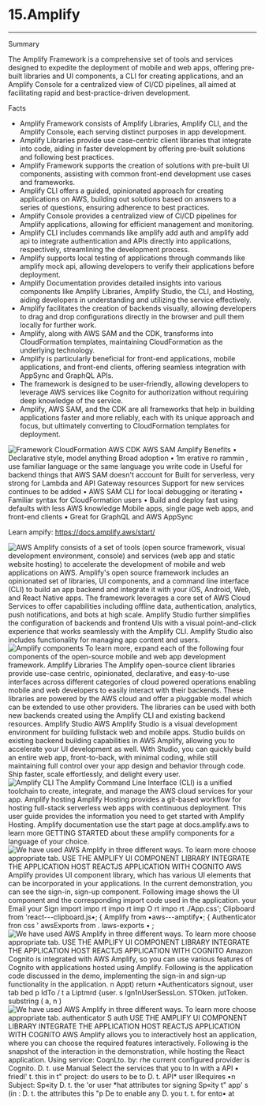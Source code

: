# 15.Amplify 



---

Summary

The Amplify Framework is a comprehensive set of tools and services designed to expedite the deployment of mobile and web apps, offering pre-built libraries and UI components, a CLI for creating applications, and an Amplify Console for a centralized view of CI/CD pipelines, all aimed at facilitating rapid and best-practice-driven development.

Facts

- Amplify Framework consists of Amplify Libraries, Amplify CLI, and the Amplify Console, each serving distinct purposes in app development.
- Amplify Libraries provide use case-centric client libraries that integrate into code, aiding in faster development by offering pre-built solutions and following best practices.
- Amplify Framework supports the creation of solutions with pre-built UI components, assisting with common front-end development use cases and frameworks.
- Amplify CLI offers a guided, opinionated approach for creating applications on AWS, building out solutions based on answers to a series of questions, ensuring adherence to best practices.
- Amplify Console provides a centralized view of CI/CD pipelines for Amplify applications, allowing for efficient management and monitoring.
- Amplify CLI includes commands like amplify add auth and amplify add api to integrate authentication and APIs directly into applications, respectively, streamlining the development process.
- Amplify supports local testing of applications through commands like amplify mock api, allowing developers to verify their applications before deployment.
- Amplify Documentation provides detailed insights into various components like Amplify Libraries, Amplify Studio, the CLI, and Hosting, aiding developers in understanding and utilizing the service effectively.
- Amplify facilitates the creation of backends visually, allowing developers to drag and drop configurations directly in the browser and pull them locally for further work.
- Amplify, along with AWS SAM and the CDK, transforms into CloudFormation templates, maintaining CloudFormation as the underlying technology.
- Amplify is particularly beneficial for front-end applications, mobile applications, and front-end clients, offering seamless integration with AppSync and GraphQL APIs.
- The framework is designed to be user-friendly, allowing developers to leverage AWS services like Cognito for authorization without requiring deep knowledge of the service.
- Amplify, AWS SAM, and the CDK are all frameworks that help in building applications faster and more reliably, each with its unique approach and focus, but ultimately converting to CloudFormation templates for deployment.







![Framework CloudFormation AWS CDK AWS SAM Amplify Benefits • Declarative style, model anything Broad adoption • 1m erative ro rammin , use familiar language or the same language you write code in Useful for backend things that AWS SAM doesn't account for Built for serverless, very strong for Lambda and API Gateway resources Support for new services continues to be added • AWS SAM CLI for local debugging or iterating • Familiar syntax for CloudFormation users • Build and deploy fast using defaults with less AWS knowledge Mobile apps, single page web apps, and front-end clients • Great for GraphQL and AWS AppSync ](../../../media/AWS-Developing-Serverless-Solutions-on-AWS-Module-4-15.Amplify-image1.png)





Learn ampify: <https://docs.amplify.aws/start/>





![AWS Amplify consists of a set of tools (open source framework, visual development environment, console) and services (web app and static website hosting) to accelerate the development of mobile and web applications on AWS. Amplify's open source framework includes an opinionated set of libraries, UI components, and a command line interface (CLI) to build an app backend and integrate it with your iOS, Android, Web, and React Native apps. The framework leverages a core set of AWS Cloud Services to offer capabilities including offline data, authentication, analytics, push notifications, and bots at high scale. Amplify Studio further simplifies the configuration of backends and frontend UIs with a visual point-and-click experience that works seamlessly with the Amplify CLI. Amplify Studio also includes functionality for managing app content and users. ](../../../media/AWS-Developing-Serverless-Solutions-on-AWS-Module-4-15.Amplify-image2.png)![Amplify components To learn more, expand each of the following four components of the open-source mobile and web app development framework. Amplify Libraries The Amplify open-source client libraries provide use-case centric, opinionated, declarative, and easy-to-use interfaces across different categories of cloud powered operations enabling mobile and web developers to easily interact with their backends. These libraries are powered by the AWS cloud and offer a pluggable model which can be extended to use other providers. The libraries can be used with both new backends created using the Amplify CLI and existing backend resources. Amplify Studio AWS Amplify Studio is a visual development environment for building fullstack web and mobile apps. Studio builds on existing backend building capabilities in AWS Amplify, allowing you to accelerate your UI development as well. With Studio, you can quickly build an entire web app, front-to-back, with minimal coding, while still maintaining full control over your app design and behavior through code. Ship faster, scale effortlessly, and delight every user. ](../../../media/AWS-Developing-Serverless-Solutions-on-AWS-Module-4-15.Amplify-image3.png)![Amplify CLI The Amplify Command Line Interface (CLI) is a unified toolchain to create, integrate, and manage the AWS cloud services for your app. Amplify hosting Amplify Hosting provides a git-based workflow for hosting full-stack serverless web apps with continuous deployment. This user guide provides the information you need to get started with Amplify Hosting. Amplify documentation use the start page at docs.amplify.aws to learn more GETTING STARTED about these amplify components for a language of your choice. ](../../../media/AWS-Developing-Serverless-Solutions-on-AWS-Module-4-15.Amplify-image4.png)![We have used AWS Amplify in three different ways. To learn more choose appropriate tab. USE THE AMPLIFY UI COMPONENT LIBRARY INTEGRATE THE APPLICATION HOST REACTJS APPLICATION WITH COGNITO AWS Amplify provides UI component library, which has various UI elements that can be incorporated in your applications. In the current demonstration, you can see the sign-in, sign-up component. Following image shows the UI component and the corresponding import code used in the application. your Email your Sign import impo rt impo rt imp O rt impo rt ./App.css'; Clipboard from 'react---clipboard.js•; { Amplify from •aws---amptify•; { Authenticator fron css ' awsExports from . laws-exports • ; ](../../../media/AWS-Developing-Serverless-Solutions-on-AWS-Module-4-15.Amplify-image5.png)![We have used AWS Amplify in three different ways. To learn more choose appropriate tab. USE THE AMPLIFY UI COMPONENT LIBRARY INTEGRATE THE APPLICATION HOST REACTJS APPLICATION WITH COGNITO Amazon Cognito is integrated with AWS Amplify, so you can use various features of Cognito with applications hosted using Amplify. Following is the application code discussed in the demo, implementing the sign-in and sign-up functionality in the application. n Appt) return •Authenticators signout, user tab bed p IdTo / t a Liptmrd {user. s Ign1nUserSessLon. STOken. jutToken. substring ( a, n ) <CIiptmrd utObutton> ](../../../media/AWS-Developing-Serverless-Solutions-on-AWS-Module-4-15.Amplify-image6.png)![We have used AWS Amplify in three different ways. To learn more choose appropriate tab. authenticator S auth USE THE AMPLIFY UI COMPONENT LIBRARY INTEGRATE THE APPLICATION HOST REACTJS APPLICATION WITH COGNITO AWS Amplify allows you to interactively host an application, where you can choose the required features interactively. Following is the snapshot of the interaction in the demonstration, while hosting the React application. Using service: CoqnLto. by: rhe current configured provider is Cognito. D. t. use Manual Select the services that you to In with a API • friedl' t. this in t" project: do users to be to D. t. API* user IRequires •n Subject: Sp«ity D. t. the 'or user *hat attributes tor signing Sp«ity t" app' s (in : D. t. the attributes this "p De to enable any D. you t. t. for ento• at ](../../../media/AWS-Developing-Serverless-Solutions-on-AWS-Module-4-15.Amplify-image7.png)







